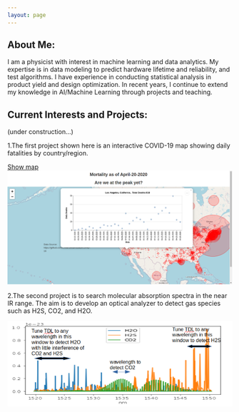 ```yaml
---
layout: page
---
```


## About Me:
I am a physicist with interest in machine learning and data analytics. My expertise is in data modeling to predict hardware lifetime and reliability, and test algorithms. I have experience in conducting statistical analysis in product yield and design optimization.  In recent years, I continue to extend my knowledge in AI/Machine Learning through projects and teaching.
 
## Current Interests and Projects:
(under construction...)

1.The first project shown here is an interactive COVID-19 map showing daily fatalities by country/region.

[Show map](https://tuengo-analytics.github.io/corona)
[![](images/dailySample.png)](https://tuengo-analytics.github.io/corona)




2.The second project is to search molecular absorption spectra in the near IR range.  The aim is to develop an optical analyzer to detect gas species such as H2S, CO2, and H2O.

[![](images/spectra.png)](https://tuengo-analytics.github.io/Gas-Analyzer/)
